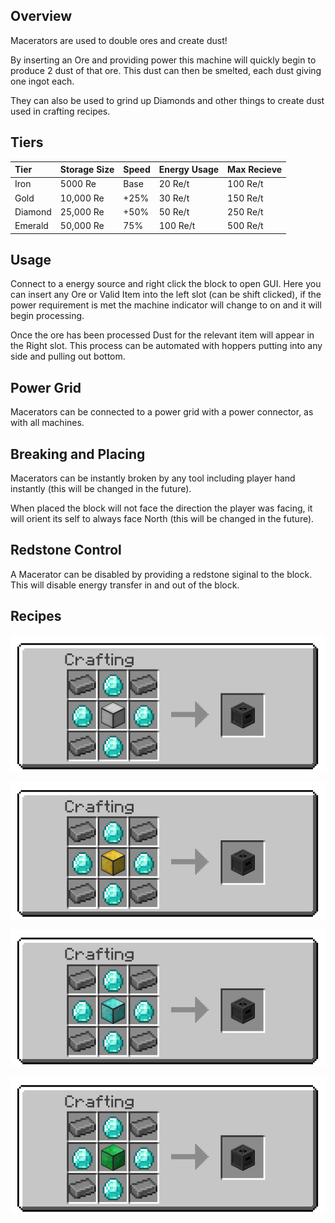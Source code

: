 ## Overview

Macerators are used to double ores and create dust!

By inserting an Ore and providing power this machine will quickly begin
to produce 2 dust of that ore. This dust can then be smelted, each dust
giving one ingot each.

They can also be used to grind up Diamonds and other things to create
dust used in crafting recipes.

## Tiers

| Tier    | Storage Size | Speed | Energy Usage | Max Recieve |
|:--------|:-------------|:------|:-------------|:------------|
| Iron    | 5000 Re      | Base  | 20 Re/t      | 100 Re/t    |
| Gold    | 10,000 Re    | +25%  | 30 Re/t      | 150 Re/t    |
| Diamond | 25,000 Re    | +50%  | 50 Re/t      | 250 Re/t    |
| Emerald | 50,000 Re    | 75%   | 100 Re/t     | 500 Re/t    |


## Usage

Connect to a energy source and right click the block to open GUI. Here
you can insert any Ore or Valid Item into the left slot (can be shift
clicked), if the power requirement is met the machine indicator will
change to on and it will begin processing.

Once the ore has been processed Dust for the relevant item will appear
in the Right slot. This process can be automated with hoppers putting
into any side and pulling out bottom.

## Power Grid

Macerators can be connected to a power grid with a power connector, as
with all machines.

## Breaking and Placing

Macerators can be instantly broken by any tool including player hand
instantly (this will be changed in the future).

When placed the block will not face the direction the player was facing,
it will orient its self to always face North (this will be changed in
the future).

## Redstone Control

A Macerator can be disabled by providing a redstone siginal to the
block. This will disable energy transfer in and out of the block.


## Recipes

![Iron Macerator Recipe](/assets/craftory-tech/crafting/iron_macerator.png)

![Gold Macerator Recipe](/assets/craftory-tech/crafting/gold_macerator.png)

![Diamond Macerator Recipe](/assets/craftory-tech/crafting/diamond_macerator.png)

![Emerald Macerator Recipe](/assets/craftory-tech/crafting/emerald_macerator.png)
